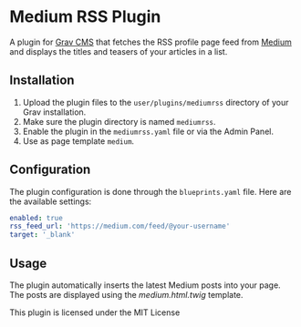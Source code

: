 # Medium RSS Plugin

A plugin for [Grav CMS](https://getgrav.org/) that fetches the RSS profile page feed from [Medium](https://medium.com/) and displays the titles and teasers of your articles in a list.

## Installation

1. Upload the plugin files to the `user/plugins/mediumrss` directory of your Grav installation.
2. Make sure the plugin directory is named `mediumrss`.
3. Enable the plugin in the `mediumrss.yaml` file or via the Admin Panel.
4. Use as page template `medium`.

## Configuration

The plugin configuration is done through the `blueprints.yaml` file. Here are the available settings:

```yaml
enabled: true
rss_feed_url: 'https://medium.com/feed/@your-username'
target: '_blank'
```
## Usage
The plugin automatically inserts the latest Medium posts into your page. The posts are displayed using the _medium.html.twig_ template.

This plugin is licensed under the MIT License